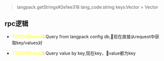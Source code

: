 > langpack.getStrings#2e1ee318 lang_code:string keys:Vector<string> = Vector<LangPackString>

## rpc逻辑

- <font color='yellow'>TODO(@benqi)</font>: Query from langpack config db,现在直接从request中获取key/values对

- <font color='yellow'>TODO(@benqi)</font>: Query value by key,现在key，value都为key